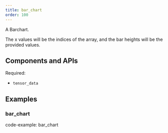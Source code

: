 ```yaml
---
title: bar_chart
order: 100
---
```


A Barchart.

The x values will be the indices of the array, and the bar heights will be the provided values.

## Components and APIs

Required:
* `tensor_data`

## Examples

### bar_chart

code-example: bar_chart


